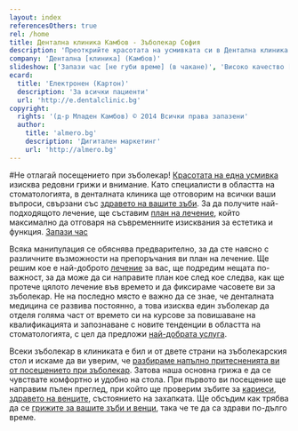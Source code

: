 ```yaml
---
layout: index
referencesOthers: true
rel: /home
title: Дентална клиника Камбов - Зъболекар София
description: 'Преоткрийте красотата на усмивката си в Дентална клиника Камбов. Забравете за всички проблеми със зъбите и венците. Възползвайте се от на най-модерните технологии в зъболечението.'
company: 'Дентална [клиника] (Камбов)'
slideshow: ['Запази час [не губи време] (в чакане)', 'Високо качество [и внимание] (към детайла)', 'Бъди информиран [за всичко] (от своя зъболекар)']
ecard:
  title: 'Електронен (Картон)'
  description: 'За всички пациенти'
  url: 'http://e.dentalclinic.bg'
copyright:
  rights: '(д-р Младен Камбов) © 2014 Всички права запазени'
  author: 
    title: 'almero.bg'
    description: 'Дигитален маркетинг'
    url: 'http://almero.bg'
---
```

#Не отлагай посещението при зъболекар!
[Красотата на една усмивка](зъболекар/естетична-стоматология.html "Пълна промяна на усмивката") изисква редовни грижи и внимание. Като специалисти в областта на стоматологията, в денталната клиника ще отговорим на всички ваши въпроси, свързани със [здравето на вашите зъби](стоматология/грижа-за-зъбите.html "Грижа за зъбите"). За да получите най-подходящото лечение, ще съставим [план на лечение](зъболекар/лечение-на-зъби.html "Лечение на зъби"), който максимално да отговаря на съвременните изисквания за естетика и функция.
[Запази час](контакти.html)

Всяка манипулация се обяснява предварително, за да сте наясно с различните възможности на препоръчания ви план на лечение. Ще решим кое е най-доброто [лечение](зъболекар/лечение-на-зъби.html "Лечение на зъби") за вас, ще подредим нещата по-важност, за да може да си направите план кое след кое следва, как ще протече цялото лечение във времето и да фиксираме часовете ви за зъболекар.
Не на последно място е важно да се знае, че денталната медицина се развива постоянно, а това изисква един зъболекар да отделя голяма част от времето си на курсове за повишаване на квалификацията и запознаване с новите тенденции в областта на стоматологията, с цел да предложи [най-добрата услуга](/зъболекарски-услуги.html).

Всеки зъболекар в клиниката е бил и от двете страни на зъболекарския стол и искаме да ви уверим, че [разбираме напълно притесненията ви от посещението при зъболекар](стоматология/зъболекар-страх-болка.html "Страх от зъболекар"). Затова наша основна грижа е да се чувствате комфортно и удобно на стола. При първото ви посещение ще направим пълен преглед, при който ще проверим зъбите за [кариеси](стоматология/фотополимерна-пломба.html "Лечение на кариес с фотополимерна пломба"), [здравето на венците](зъболекар/услуги/лечение-на-венци.html "Лечение на венци"), състоянието на захапката. Ще обсъдим как трябва да се [грижите за вашите зъби и венци](стоматология/грижа-за-зъбите.html "Как да се грижите за зъбите и венците"), така че те да са здрави по-дълго време.
